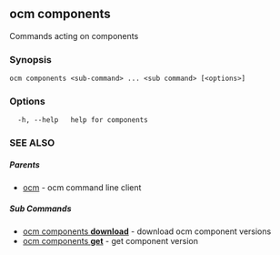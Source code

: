 ## ocm components

Commands acting on components

### Synopsis

```
ocm components <sub-command> ... <sub command> [<options>]
```

### Options

```
  -h, --help   help for components
```

### SEE ALSO

##### Parents

* [ocm](ocm.md)	 - ocm command line client


##### Sub Commands

* [ocm components <b>download</b>](ocm_components_download.md)	 - download ocm component versions
* [ocm components <b>get</b>](ocm_components_get.md)	 - get component version


